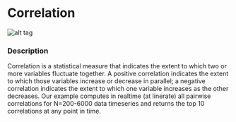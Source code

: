 # Correlation
![alt tag](http://appgallery.maxeler.com/v0.1/app/Correlation/icon)
### Description

Correlation is a statistical measure that indicates the extent to which two or more variables fluctuate together. A positive correlation indicates the extent to which those variables increase or decrease in parallel; a negative correlation indicates the extent to which one variable increases as the other decreases. Our example computes in realtime (at linerate) all pairwise correlations for N=200-6000 data timeseries and returns the top 10 correlations at any point in time.
